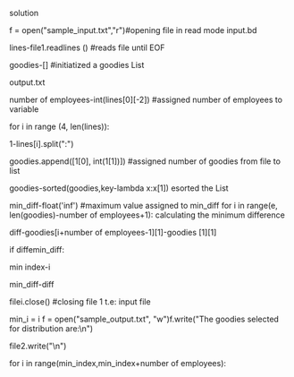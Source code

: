solution

f = open("sample_input.txt","r")#opening file in read mode
input.bd

lines-file1.readlines () #reads file until EOF

goodies-[] #initiatized a goodies List

output.txt

number of employees-int(lines[0][-2]) #assigned number of employees to variable

for i in range (4, len(lines)):

1-lines[i].split(":")

goodies.append([1[0], int(1[1])]) #assigned number of goodies from file to list

goodies-sorted(goodies,key-lambda x:x[1]) esorted the List

min_diff-float('inf') #maximum value assigned to min_diff for i in range(e, len(goodies)-number of employees+1): calculating the minimum difference

diff-goodies[i+number of employees-1][1]-goodies [1][1]

if diffemin_diff:

min index-i

min_diff-diff

filei.close() #closing file 1 t.e: input file

min_i = i f = open("sample_output.txt", "w")f.write("The goodies selected for distribution are:\n")

file2.write("\n")

for i in range(min_index,min_index+number of employees):
